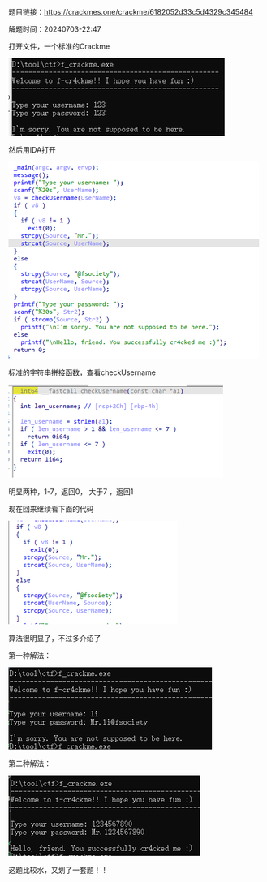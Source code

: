 题目链接：<https://crackmes.one/crackme/6182052d33c5d4329c345484>

解题时间：20240703-22:47

打开文件，一个标准的Crackme

![alt text](a6d534f2ebea780fc63a97b5b0725fbb.png)

然后用IDA打开

![alt text](d20fd18f79d2fc0b20b1e8cd11c25c2f.png)

标准的字符串拼接函数，查看checkUsername

![alt text](b31a430ccff66c14d51978069846ddcc.png)

明显两种，1-7，返回0， 大于7 ，返回1

现在回来继续看下面的代码

![alt text](a0e8004fd40582dcc2c31b1a874899e1.png)

算法很明显了，不过多介绍了

第一种解法：

![alt text](3d615f6ff654d6f431ac7bad15952b9c.png)

第二种解法：

![alt text](33319a875aac4b26d3c544c1ce7c1851.png)

这题比较水，又划了一套题！！